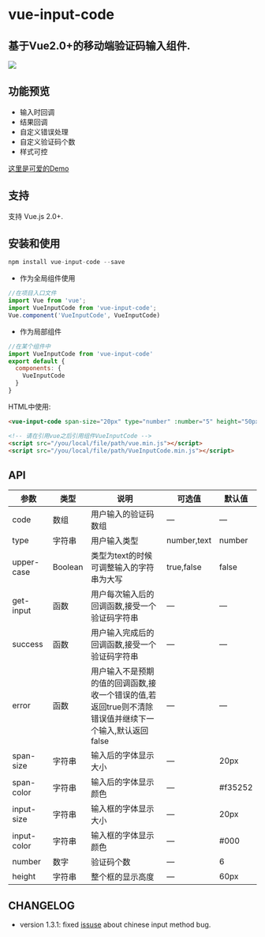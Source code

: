 # vue-input-code

## 基于Vue2.0+的移动端验证码输入组件.

<img src="./example/code.png">

## 功能预览

+ 输入时回调
+ 结果回调
+ 自定义错误处理
+ 自定义验证码个数
+ 样式可控

[这里是可爱的Demo](https://quietboys.github.io/vue-input-code/)

## 支持

支持 Vue.js 2.0+.

## 安装和使用

```javascript
npm install vue-input-code --save
```

- 作为全局组件使用

```javascript
//在项目入口文件
import Vue from 'vue';
import VueInputCode from 'vue-input-code';
Vue.component('VueInputCode', VueInputCode)
```

- 作为局部组件

```javascript
//在某个组件中
import VueInputCode from 'vue-input-code'
export default {
  components: {
    VueInputCode
  }
}
```

HTML中使用:

```html
<vue-input-code span-size="20px" type="number" :number="5" height="50px" span-color="#f35252" input-color="#3498db" input-size="24px" :code="code" :getinput="getInput" :success="success"></vue-input-code>

<!-- 请在引用vue之后引用组件VueInputCode -->
<script src="/you/local/file/path/vue.min.js"></script>
<script src="/you/local/file/path/VueInputCode.min.js"></script> 
```

## API

| 参数    | 类型    | 说明   |  可选值 | 默认值 |
| ------------- |-------| -----| ----| -------|
| code | 数组 | 用户输入的验证码数组 | — | — |
| type | 字符串 | 用户输入类型 | number,text | number |
| upper-case | Boolean | 类型为text的时候可调整输入的字符串为大写 | true,false | false |
| get-input | 函数 | 用户每次输入后的回调函数,接受一个验证码字符串 | — | — |
| success | 函数 | 用户输入完成后的回调函数,接受一个验证码字符串 | — | — |
| error | 函数 | 用户输入不是预期的值的回调函数,接收一个错误的值,若返回true则不清除错误值并继续下一个输入,默认返回false | — | — |
| span-size | 字符串 | 输入后的字体显示大小 | — | 20px |
| span-color | 字符串 | 输入后的字体显示颜色 | — | #f35252 |
| input-size | 字符串 | 输入框的字体显示大小 | — | 20px |
| input-color | 字符串 | 输入框的字体显示颜色 | — | #000 |
| number | 数字 | 验证码个数 | — | 6 |
| height | 字符串 | 整个框的显示高度 | — | 60px |

## CHANGELOG

- version 1.3.1: fixed [issuse](https://github.com/zhouyuexie/vue-input-code/issues/4) about chinese input method bug.
